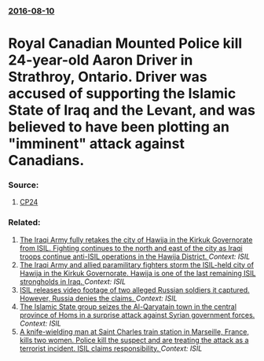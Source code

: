 ### [2016-08-10](/news/2016/08/10/index.md)

# Royal Canadian Mounted Police kill 24-year-old Aaron Driver in Strathroy, Ontario. Driver was accused of supporting the Islamic State of Iraq and the Levant, and was believed to have been plotting an "imminent" attack against Canadians. 




### Source:

1. [CP24](http://www.cp24.com/news/timeline-the-case-of-terror-suspect-aaron-driver-1.3025007)

### Related:

1. [The Iraqi Army fully retakes the city of Hawija in the Kirkuk Governorate from ISIL. Fighting continues to the north and east of the city as Iraqi troops continue anti-ISIL operations in the Hawija District. ](/news/2017/10/5/the-iraqi-army-fully-retakes-the-city-of-hawija-in-the-kirkuk-governorate-from-isil-fighting-continues-to-the-north-and-east-of-the-city-as.md) _Context: ISIL_
2. [The Iraqi Army and allied paramilitary fighters storm the ISIL-held city of Hawija in the Kirkuk Governorate. Hawija is one of the last remaining ISIL strongholds in Iraq. ](/news/2017/10/4/the-iraqi-army-and-allied-paramilitary-fighters-storm-the-isil-held-city-of-hawija-in-the-kirkuk-governorate-hawija-is-one-of-the-last-rema.md) _Context: ISIL_
3. [ISIL releases video footage of two alleged Russian soldiers it captured. However, Russia denies the claims. ](/news/2017/10/3/isil-releases-video-footage-of-two-alleged-russian-soldiers-it-captured-however-russia-denies-the-claims.md) _Context: ISIL_
4. [The Islamic State group seizes the Al-Qaryatain town in the central province of Homs in a surprise attack against Syrian government forces. ](/news/2017/10/1/the-islamic-state-group-seizes-the-al-qaryatain-town-in-the-central-province-of-homs-in-a-surprise-attack-against-syrian-government-forces.md) _Context: ISIL_
5. [A knife-wielding man at Saint Charles train station in Marseille, France, kills two women. Police kill the suspect and are treating the attack as a terrorist incident. ISIL claims responsibility. ](/news/2017/10/1/a-knife-wielding-man-at-saint-charles-train-station-in-marseille-france-kills-two-women-police-kill-the-suspect-and-are-treating-the-atta.md) _Context: ISIL_
